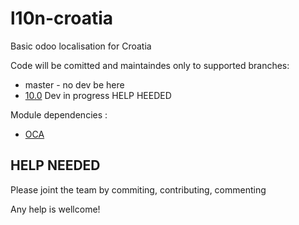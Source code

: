 # l10n-croatia
Basic odoo localisation for Croatia

Code will be comitted and maintaindes only to supported branches:

- master - no dev be here
- [10.0](https://github.com/Odoo-Hrvatska/l10n-croatia/tree/10.0) Dev in progress HELP HEEDED


  
Module dependencies :
- [OCA](https://github.com/OCA)

 
HELP NEEDED
-----------
Please joint the team by commiting, contributing, commenting

Any help is wellcome!
